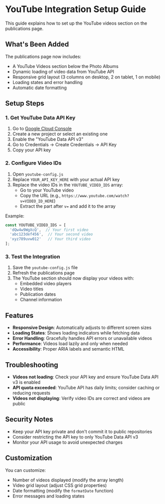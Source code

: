 # YouTube Integration Setup Guide

This guide explains how to set up the YouTube videos section on the publications page.

## What's Been Added

The publications page now includes:
- A YouTube Videos section below the Photo Albums
- Dynamic loading of video data from YouTube API
- Responsive grid layout (3 columns on desktop, 2 on tablet, 1 on mobile)
- Loading states and error handling
- Automatic date formatting

## Setup Steps

### 1. Get YouTube Data API Key

1. Go to [Google Cloud Console](https://console.developers.google.com/)
2. Create a new project or select an existing one
3. Enable the "YouTube Data API v3"
4. Go to Credentials → Create Credentials → API Key
5. Copy your API key

### 2. Configure Video IDs

1. Open `youtube-config.js`
2. Replace `YOUR_API_KEY_HERE` with your actual API key
3. Replace the video IDs in the `YOUTUBE_VIDEO_IDS` array:
   - Go to your YouTube video
   - Copy the URL (e.g., `https://www.youtube.com/watch?v=VIDEO_ID_HERE`)
   - Extract the part after `v=` and add it to the array

Example:
```javascript
const YOUTUBE_VIDEO_IDS = [
  'dQw4w9WgXcQ',  // Your first video
  'abc123def456',  // Your second video
  'xyz789uvw012'   // Your third video
];
```

### 3. Test the Integration

1. Save the `youtube-config.js` file
2. Refresh the publications page
3. The YouTube section should now display your videos with:
   - Embedded video players
   - Video titles
   - Publication dates
   - Channel information

## Features

- **Responsive Design**: Automatically adjusts to different screen sizes
- **Loading States**: Shows loading indicators while fetching data
- **Error Handling**: Gracefully handles API errors or unavailable videos
- **Performance**: Videos load lazily and only when needed
- **Accessibility**: Proper ARIA labels and semantic HTML

## Troubleshooting

- **Videos not loading**: Check your API key and ensure YouTube Data API v3 is enabled
- **API quota exceeded**: YouTube API has daily limits; consider caching or reducing requests
- **Videos not displaying**: Verify video IDs are correct and videos are public

## Security Notes

- Keep your API key private and don't commit it to public repositories
- Consider restricting the API key to only YouTube Data API v3
- Monitor your API usage to avoid unexpected charges

## Customization

You can customize:
- Number of videos displayed (modify the array length)
- Video grid layout (adjust CSS grid properties)
- Date formatting (modify the `formatDate` function)
- Error messages and loading states 